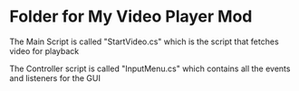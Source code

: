# Folder for My Video Player Mod

The Main Script is called "StartVideo.cs" which is the script that fetches video for playback

The Controller script is called "InputMenu.cs" which contains all the events and listeners for the GUI
